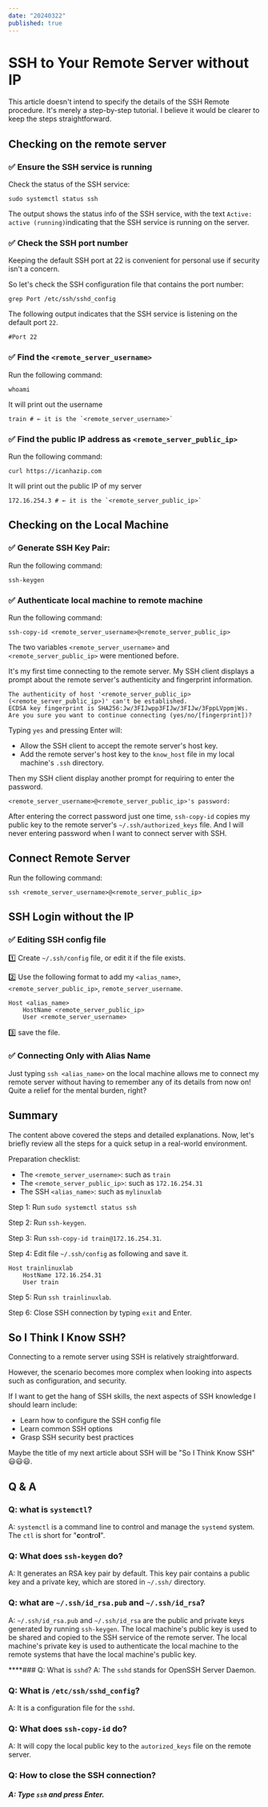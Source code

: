```yaml
---
date: "20240322"
published: true
---
```


#  SSH to Your Remote Server without IP

This article doesn't intend to specify the details of the SSH Remote procedure. It's merely a step-by-step tutorial. I believe it would be clearer to keep the steps straightforward.

## Checking on the remote server

### ✅ Ensure the SSH service is running

Check the status of the SSH service:

```shell
sudo systemctl status ssh
```

The output shows the status info of the SSH service,  with the text `Active: active (running)`indicating that the SSH service is running on the server.

### ✅ Check the SSH port number

Keeping the default SSH port at 22 is convenient for personal use if security isn't a concern.

So let's check the SSH configuration file that contains the port number:

```shell
grep Port /etc/ssh/sshd_config
```

The following output indicates that the SSH service is listening on the default port `22`.

```shell
#Port 22
```

### ✅ Find the `<remote_server_username>`

Run the following command:

```shell
whoami
```

It will print out the username

```shell
train # ← it is the `<remote_server_username>`
```
### ✅ Find the public IP address as  `<remote_server_public_ip>`

Run the following command:

```shell
curl https://icanhazip.com
```

It will print out the public IP of my server

```shell
172.16.254.3 # ← it is the `<remote_server_public_ip>`
```

## Checking on the Local Machine

### ✅ Generate SSH Key Pair:

Run the following command:

```shell
ssh-keygen
```

### ✅ Authenticate  local machine to  remote machine

Run the following command:

```shell
ssh-copy-id <remote_server_username>@<remote_server_public_ip>
```

The two variables `<remote_server_username>` and `<remote_server_public_ip>` were mentioned before.

It's my first time connecting to the remote server. My SSH client displays a prompt about the remote server's authenticity and fingerprint information.

```
The authenticity of host '<remote_server_public_ip> (<remote_server_public_ip>)' can't be established.
ECDSA key fingerprint is SHA256:Jw/3FIJwpp3FIJw/3FIJw/3FppLVppmjWs.
Are you sure you want to continue connecting (yes/no/[fingerprint])?
```

Typing `yes` and pressing Enter will:
- Allow the SSH client to accept the remote server's host key.
- Add the remote server's host key to the `know_host` file in my local machine's `.ssh` directory.

Then my SSH client display another prompt for requiring to enter the password.

```
<remote_server_username>@<remote_server_public_ip>'s password:
```

After entering the correct password just one time, `ssh-copy-id` copies my public key to the remote server's `~/.ssh/authorized_keys` file. And I will never entering password when I want to connect server with SSH.

## Connect Remote Server

Run the following command:
```shell
ssh <remote_server_username>@<remote_server_public_ip>
```



## SSH Login without the IP

### ✅ Editing SSH config file

1️⃣ Create `~/.ssh/config` file, or edit it if the file exists. 

2️⃣ Use the following format to add my `<alias_name>`, `<remote_server_public_ip>`, `remote_server_username`.

```config
Host <alias_name>
	HostName <remote_server_public_ip>
	User <remote_server_username>
```

3️⃣ save the file.

### ✅ Connecting Only with Alias Name

Just typing `ssh <alias_name>` on the local machine allows me to connect my remote server without having to remember any of its details from now on! Quite a relief for the mental burden, right?

## Summary

The content above covered the steps and detailed explanations. Now, let's briefly review all the steps for a quick setup in a real-world environment.

Preparation checklist: 
- The `<remote_server_username>`: such as `train`
- The `<remote_server_public_ip>`: such as `172.16.254.31`
- The SSH `<alias_name>`: such as `mylinuxlab`

Step 1: Run `sudo systemctl status ssh` 

Step 2: Run `ssh-keygen`.

Step 3: Run `ssh-copy-id train@172.16.254.31`.

Step 4: Edit file `~/.ssh/config` as following and save it.

```config
Host trainlinuxlab
	HostName 172.16.254.31
	User train
```

Step 5: Run `ssh trainlinuxlab`.

Step 6: Close SSH connection by typing `exit` and Enter.

## So I Think I Know SSH?

Connecting to a remote server using SSH is relatively straightforward. 

However, the scenario becomes more complex when looking into aspects such as configuration, and security.

If I want to get the hang of SSH skills, the next aspects of SSH knowledge I should learn include:
- Learn how to configure the SSH config file
- Learn common SSH options
- Grasp SSH security best practices

Maybe the title of my next article about SSH will be "So I Think  Know SSH" 😃😃😃.

## Q & A

### Q: what is `systemctl`?
A: `systemctl` is a command line to control and manage the `systemd` system. The `ctl` is short for "**c**on**t**ro**l**".
### Q: What does `ssh-keygen` do?
A: It generates an RSA key pair by default. This key pair contains a public key and a private key,  which are stored in `~/.ssh/` directory.
### Q: what are `~/.ssh/id_rsa.pub` and `~/.ssh/id_rsa`?
A: `~/.ssh/id_rsa.pub` and `~/.ssh/id_rsa` are the public and private keys generated by running `ssh-keygen`.
The local machine's public key is used to be shared and copied to the SSH service of the remote server.
The local machine's private key is used to authenticate the local machine to the remote systems that have the local machine's public key.

****### Q: What is `sshd`?
A: The `sshd` stands for OpenSSH Server Daemon.

### Q: What is `/etc/ssh/sshd_config`?
A: It is a configuration file for the `sshd`. 

### Q: What does `ssh-copy-id` do?
A: It will copy the local public key to the `autorized_keys` file on the remote server.

### Q: How to close the SSH connection?

##### A: Type `ssh` and press Enter.
